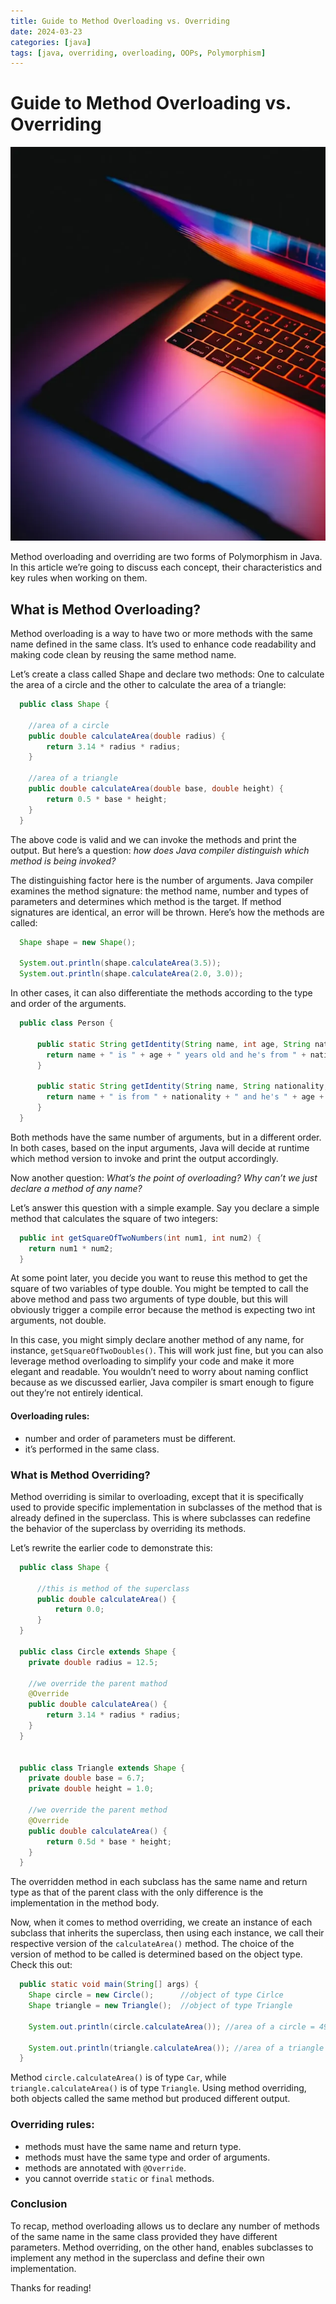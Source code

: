 ```yaml
---
title: Guide to Method Overloading vs. Overriding
date: 2024-03-23
categories: [java]
tags: [java, overriding, overloading, OOPs, Polymorphism]
---
```


# Guide to Method Overloading vs. Overriding
![img.png](../assets/img/img.png)

Method overloading and overriding are two forms of Polymorphism in Java. In this article we’re going to discuss each concept, their characteristics and key rules when working on them.

## What is Method Overloading?
Method overloading is a way to have two or more methods with the same name defined in the same class. It’s used to enhance code readability and making code clean by reusing the same method name.

Let’s create a class called Shape and declare two methods: One to calculate the area of a circle and the other to calculate the area of a triangle:

```java
  public class Shape {
  
    //area of a circle
    public double calculateArea(double radius) {
        return 3.14 * radius * radius;
    }
    
    //area of a triangle
    public double calculateArea(double base, double height) {
        return 0.5 * base * height;
    }
  }
```

The above code is valid and we can invoke the methods and print the output. But here’s a question: _how does Java compiler distinguish which method is being invoked?_

The distinguishing factor here is the number of arguments. Java compiler examines the method signature: the method name, number and types of parameters and determines which method is the target. If method signatures are identical, an error will be thrown. Here’s how the methods are called:
```java
  Shape shape = new Shape();
  
  System.out.println(shape.calculateArea(3.5));
  System.out.println(shape.calculateArea(2.0, 3.0));
```

In other cases, it can also differentiate the methods according to the type and order of the arguments.

```java
  public class Person {
  
      public static String getIdentity(String name, int age, String nationality) {
        return name + " is " + age + " years old and he's from " + nationality;
      }
  
      public static String getIdentity(String name, String nationality, int age) {
        return name + " is from " + nationality + " and he's " + age + " years old.";
      }
  }
```
Both methods have the same number of arguments, but in a different order. In both cases, based on the input arguments, Java will decide at runtime which method version to invoke and print the output accordingly.

Now another question: _What’s the point of overloading? Why can’t we just declare a method of any name?_

Let’s answer this question with a simple example. Say you declare a simple method that calculates the square of two integers:

```java
  public int getSquareOfTwoNumbers(int num1, int num2) {
    return num1 * num2;
  }
```
At some point later, you decide you want to reuse this method to get the square of two variables of type double. You might be tempted to call the above method and pass two arguments of type double, but this will obviously trigger a compile error because the method is expecting two int arguments, not double.

In this case, you might simply declare another method of any name, for instance, `getSquareOfTwoDoubles()`. This will work just fine, but you can also leverage method overloading to simplify your code and make it more elegant and readable. You wouldn’t need to worry about naming conflict because as we discussed earlier, Java compiler is smart enough to figure out they’re not entirely identical.

#### Overloading rules:

- number and order of parameters must be different.
- it’s performed in the same class.

### What is Method Overriding?
Method overriding is similar to overloading, except that it is specifically used to provide specific implementation in subclasses of the method that is already defined in the superclass. This is where subclasses can redefine the behavior of the superclass by overriding its methods.

Let’s rewrite the earlier code to demonstrate this:

```java
  public class Shape {
  
      //this is method of the superclass
      public double calculateArea() {
          return 0.0;
      }
  }

  public class Circle extends Shape {
    private double radius = 12.5;

    //we override the parent mathod
    @Override
    public double calculateArea() {
        return 3.14 * radius * radius;
    }
  }
  
  
  public class Triangle extends Shape {
    private double base = 6.7;
    private double height = 1.0;
  
    //we override the parent method
    @Override
    public double calculateArea() {
        return 0.5d * base * height;
    }
  }
```
The overridden method in each subclass has the same name and return type as that of the parent class with the only difference is the implementation in the method body.

Now, when it comes to method overriding, we create an instance of each subclass that inherits the superclass, then using each instance, we call their respective version of the `calculateArea()` method. The choice of the version of method to be called is determined based on the object type. Check this out:

```java
  public static void main(String[] args) {
    Shape circle = new Circle();      //object of type Cirlce
    Shape triangle = new Triangle();  //object of type Triangle
    
    System.out.println(circle.calculateArea()); //area of a circle = 490.625
    
    System.out.println(triangle.calculateArea()); //area of a triangle = 3.35
  }
```

Method `circle.calculateArea()` is of type `Car`, while `triangle.calculateArea()` is of type `Triangle`. Using method overriding, both objects called the same method but produced different output.

### Overriding rules:
- methods must have the same name and return type.
- methods must have the same type and order of arguments.
- methods are annotated with `@Override`.
- you cannot override `static` or `final` methods.


### Conclusion
To recap, method overloading allows us to declare any number of methods of the same name in the same class provided they have different parameters. 
Method overriding, on the other hand, enables subclasses to implement any method in the superclass and define their own implementation.

Thanks for reading!

